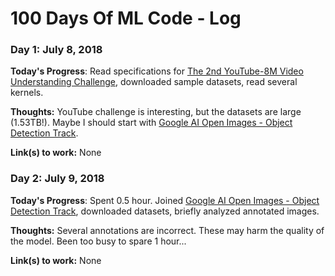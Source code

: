 # 100 Days Of ML Code - Log

### Day 1: July 8, 2018

**Today's Progress**: Read specifications for [The 2nd YouTube-8M Video Understanding Challenge](https://www.kaggle.com/c/youtube8m-2018/data), downloaded sample datasets, read several kernels.

**Thoughts:** YouTube challenge is interesting, but the datasets are large (1.53TB!). Maybe I should start with [Google AI Open Images - Object Detection Track](https://www.kaggle.com/c/google-ai-open-images-object-detection-track).

**Link(s) to work:** None

### Day 2: July 9, 2018

**Today's Progress**: Spent 0.5 hour. Joined [Google AI Open Images - Object Detection Track](https://www.kaggle.com/c/google-ai-open-images-object-detection-track), downloaded datasets, briefly analyzed annotated images.

**Thoughts:** Several annotations are incorrect. These may harm the quality of the model. Been too busy to spare 1 hour...

**Link(s) to work:** None
